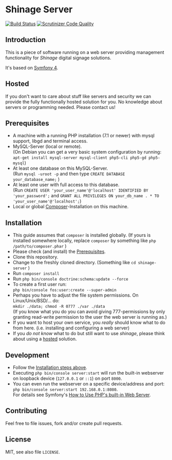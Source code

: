 Shinage Server
==============

[![Build Status](https://travis-ci.org/michz/shinage-server.svg?branch=master)](https://travis-ci.org/michz/shinage-server)
[![Scrutinizer Code Quality](https://scrutinizer-ci.com/g/michz/shinage-server/badges/quality-score.png)](https://scrutinizer-ci.com/g/michz/shinage-server/)

Introduction
------------

This is a piece of software running on a web server providing management
functionality for *Shinage* digital signage solutions.

It's based on [Symfony 4](http://symfony.com/).


Hosted
------
If you don't want to care about stuff like servers and security
 we can provide the fully functionally hosted solution for you.
 No knowledge about servers or programming needed.
 Please contact us!


Prerequisites
-------------
* A machine with a running PHP installation (7.1 or newer)
  with mysql support, libgd and terminal access.
* MySQL-Server (local or remote).  
  (On Debian you can get a very basic system configuration by running:  
  `apt-get install mysql-server mysql-client php5-cli php5-gd php5-mysql`)
* At least one database on this MySQL-Server.  
  (Run `mysql -uroot -p` and then type `CREATE DATABASE your_database_name;` )
* At least one user with full access to this database.  
  (Run `CREATE USER 'your_user_name'@'localhost' IDENTIFIED BY 'your_password';` and `GRANT ALL PRIVILEGES ON your_db_name . * TO 'your_user_name'@'localhost';`)
* Local or global [Composer](https://getcomposer.org/download/)-Installation
  on this machine.




Installation
------------
* This guide assumes that `composer` is installed globally.
  (If yours is installed somewhere locally, 
   replace `composer` by something like `php /path/to/composer.phar` )
* Please check (and install) the [Prerequisites](#Prerequisites).
* Clone this repository.
* Change to the freshly cloned directory. (Something like `cd shinage-server` )
* Run `composer install`
* Run `php bin/console doctrine:schema:update --force`
* To create a first user run:  
  `php bin/console fos:user:create --super-admin`
* Perhaps you have to adjust the file system permissions. On Linux/Unix/BSD/... do:  
  `mkdir ./data; chmod -R 0777 ./var ./data`  
  (If you know what you do you can avoid giving 777-permissions by only granting 
   read-write permission to the user the web server is running as.)
* If you want to host your own service,
  you *really* should know what to do from here.
  (i.e. installing and configuring a web server)
* If you *do not know* what to do but still want to use *shinage*,
  please think about using a [hosted](#Hosted) solution.


Development
-----------
* Follow the [Installation steps above](#Installation).
* Executing `php bin/console server:start`  will run the built-in
  webserver on loopback device (`127.0.0.1` or `::1`) on port `8000`.
* You can even run the webserver on a specific device/address and port:  
  `php bin/console server:start 192.168.0.1:8080`.  
  For details see Symfony's [How to Use PHP's built-in Web Server](http://symfony.com/doc/current/setup/built_in_web_server.html).



Contributing
------------
Feel free to file issues, fork and/or create pull requests.


License
-------
MIT, see also file `LICENSE`.



